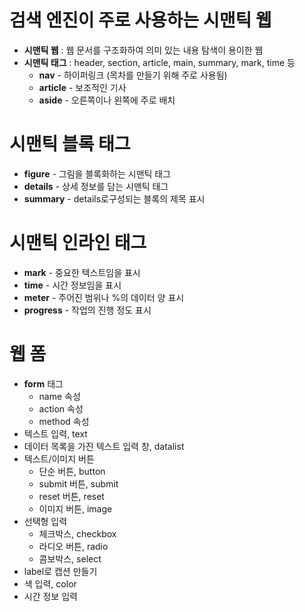 # 검색 엔진이 주로 사용하는 시맨틱 웹
- <strong>시맨틱 웹</strong> : 웹 문서를 구조화하여 의미 있는 내용 탐색이 용이한 웹
- <strong>시맨틱 태그</strong> : header, section, article, main, summary, mark, time 등
  - <strong>nav</strong> - 하이퍼링크 (목차를 만들기 위해 주로 사용됨)
  - <strong>article</strong> - 보조적인 기사
  - <strong>aside</strong> - 오른쪽이나 왼쪽에 주로 배치
# 시맨틱 블록 태그
- <strong>figure</strong> - 그림을 블록화하는 시맨틱 태그
- <strong>details</strong> - 상세 정보를 담는 시맨틱 태그
- <strong>summary</strong> - details로구성되는 블록의 제목 표시
# 시맨틱 인라인 태그
- <strong>mark</strong> - 중요한 텍스트임을 표시
- <strong>time</strong> - 시간 정보임을 표시
- <strong>meter</strong> - 주어진 범위나 %의 데이터 양 표시
- <strong>progress</strong> - 작업의 진행 정도 표시
# 웹 폼
- <strong>form</strong> 태그
  - name 속성
  - action 속성
  - method 속성
- 텍스트 입력, text
- 데이터 목록을 가진 텍스트 입력 창, datalist
- 텍스트/이미지 버튼
  - 단순 버튼, button
  - submit 버튼, submit
  - reset 버튼, reset
  - 이미지 버튼, image
- 선택형 입력
  - 체크박스, checkbox
  - 라디오 버튼, radio
  - 콤보박스, select
- label로 캡션 만들기
- 색 입력, color
- 시간 정보 입력
